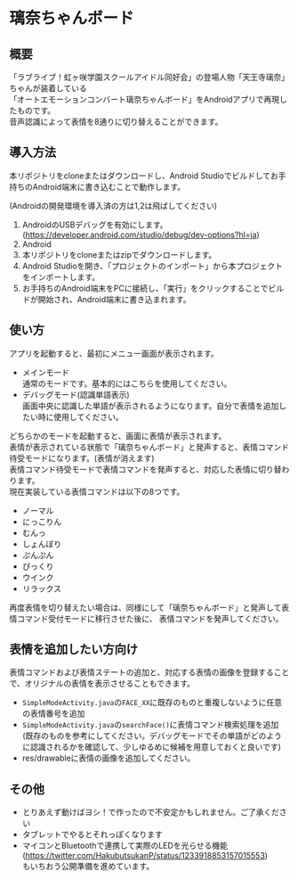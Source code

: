 # 璃奈ちゃんボード
## 概要
「ラブライブ！虹ヶ咲学園スクールアイドル同好会」の登場人物「天王寺璃奈」ちゃんが装着している  
「オートエモーションコンバート璃奈ちゃんボード」をAndroidアプリで再現したものです。  
音声認識によって表情を8通りに切り替えることができます。

## 導入方法
本リポジトリをcloneまたはダウンロードし、Android Studioでビルドしてお手持ちのAndroid端末に書き込むことで動作します。  

(Androidの開発環境を導入済の方は1,2は飛ばしてください)
1. AndroidのUSBデバッグを有効にします。(https://developer.android.com/studio/debug/dev-options?hl=ja)
1. Android
1. 本リポジトリをcloneまたはzipでダウンロードします。
1. Android Studioを開き、「プロジェクトのインポート」から本プロジェクトをインポートします。
1. お手持ちのAndroid端末をPCに接続し、「実行」をクリックすることでビルドが開始され、Android端末に書き込まれます。

## 使い方
アプリを起動すると、最初にメニュー画面が表示されます。
- メインモード  
通常のモードです。基本的にはこちらを使用してください。
- デバッグモード(認識単語表示)  
画面中央に認識した単語が表示されるようになります。自分で表情を追加したい時に使用してください。

どちらかのモードを起動すると、画面に表情が表示されます。  
表情が表示されている状態で「璃奈ちゃんボード」と発声すると、表情コマンド待受モードになります。(表情が消えます)  
表情コマンド待受モードで表情コマンドを発声すると、対応した表情に切り替わります。  
現在実装している表情コマンドは以下の8つです。
- ノーマル
- にっこりん
- むんっ
- しょんぼり
- ぷんぷん
- びっくり
- ウインク
- リラックス

再度表情を切り替えたい場合は、同様にして「璃奈ちゃんボード」と発声して表情コマンド受付モードに移行させた後に、
表情コマンドを発声してください。  

## 表情を追加したい方向け
表情コマンドおよび表情ステートの追加と、対応する表情の画像を登録することで、オリジナルの表情を表示させることもできます。
- `SimpleModeActivity.java`の`FACE_XX`に既存のものと重複しないように任意の表情番号を追加
- `SimpleModeActivity.java`の`searchFace()`に表情コマンド検索処理を追加  
(既存のものを参考にしてください。デバッグモードでその単語がどのように認識されるかを確認して、少しゆるめに候補を用意しておくと良いです)
- res/drawableに表情の画像を追加してください。

## その他
- とりあえず動けばヨシ！で作ったので不安定かもしれません。ご了承ください
- タブレットでやるとそれっぽくなります
- マイコンとBluetoothで連携して実際のLEDを光らせる機能(https://twitter.com/HakubutsukanP/status/1233918853157015553)  
もいちおう公開準備を進めています。


